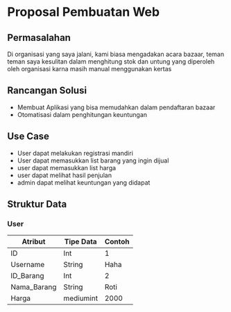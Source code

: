 # Proposal Pembuatan Web

## Permasalahan
Di organisasi yang saya jalani, kami biasa mengadakan acara bazaar, teman teman saya kesulitan dalam menghitung stok dan untung yang diperoleh oleh organisasi karna masih manual menggunakan kertas

## Rancangan Solusi
- Membuat Aplikasi yang bisa memudahkan dalam pendaftaran bazaar 
- Otomatisasi dalam penghitungan keuntungan

## Use Case
- User dapat melakukan registrasi mandiri
- User dapat memasukkan list barang yang ingin dijual
- user dapat memasukkan list harga
- user dapat melihat hasil penjulan
- admin dapat melihat keuntungan yang didapat

## Struktur Data

### User
Atribut|Tipe Data|Contoh
---|---|---
ID|Int|1
Username|String|Haha
ID_Barang|Int|2
Nama_Barang|String|Roti
Harga|mediumint|2000

